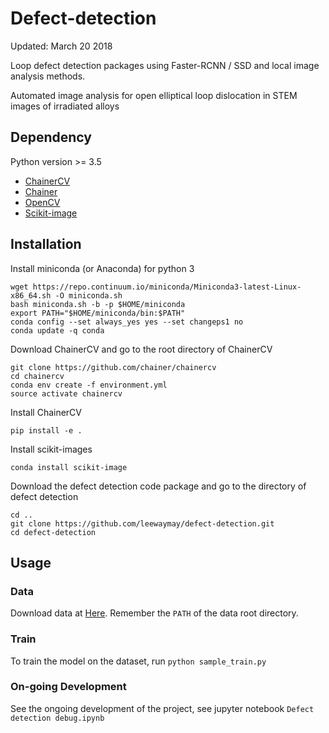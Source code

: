 # Defect-detection
Updated: March 20 2018

Loop defect detection packages using Faster-RCNN / SSD and local
image analysis methods.

Automated image analysis for open elliptical loop 
dislocation in STEM images of irradiated alloys


## Dependency
Python version >= 3.5 
* [ChainerCV](http://chainercv.readthedocs.io/en/latest/index.html)
* [Chainer](https://github.com/chainer/chainer)
* [OpenCV](https://opencv.org/)
* [Scikit-image](http://scikit-image.org/)

## Installation
Install miniconda (or Anaconda) for python 3

```
wget https://repo.continuum.io/miniconda/Miniconda3-latest-Linux-x86_64.sh -O miniconda.sh
bash miniconda.sh -b -p $HOME/miniconda
export PATH="$HOME/miniconda/bin:$PATH"
conda config --set always_yes yes --set changeps1 no
conda update -q conda
```
Download ChainerCV and go to the root directory of ChainerCV
```
git clone https://github.com/chainer/chainercv
cd chainercv
conda env create -f environment.yml
source activate chainercv
```
Install ChainerCV
```
pip install -e .
```
Install scikit-images
```
conda install scikit-image
```
Download the defect detection code package and go to the directory of defect detection
```
cd ..
git clone https://github.com/leewaymay/defect-detection.git
cd defect-detection
```
## Usage
### Data
Download data at [Here](https://www.dropbox.com/sh/ttl5u14uzqxrili/AAAa1XMxP9AVJPQ3ie7xZZVxa?dl=0). Remember the ```PATH``` of the data root directory.

### Train
To train the model on the dataset, run
```python sample_train.py```
### On-going Development
See the ongoing development of the project, see jupyter notebook ```Defect detection debug.ipynb```
